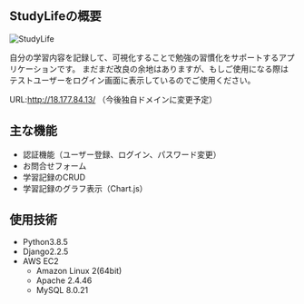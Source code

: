 ## StudyLifeの概要
![StudyLife](https://user-images.githubusercontent.com/60907712/94328642-274f5a80-ffef-11ea-9cf2-f63c52d183f7.png)

自分の学習内容を記録して、可視化することで勉強の習慣化をサポートするアプリケーションです。
まだまだ改良の余地はありますが、もしご使用になる際はテストユーザーをログイン画面に表示しているのでご使用ください。

URL:http://18.177.84.13/
（今後独自ドメインに変更予定）

## 主な機能
- 認証機能（ユーザー登録、ログイン、パスワード変更）
- お問合せフォーム
- 学習記録のCRUD
- 学習記録のグラフ表示（Chart.js）

## 使用技術
- Python3.8.5
- Django2.2.5
- AWS EC2
  - Amazon Linux 2(64bit)
  - Apache 2.4.46
  - MySQL 8.0.21
